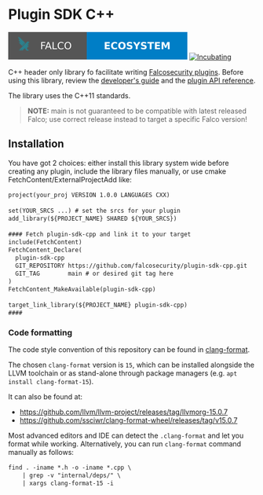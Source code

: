 # Plugin SDK C++

[![Falco Ecosystem Repository](https://github.com/falcosecurity/evolution/blob/main/repos/badges/falco-ecosystem-blue.svg)](https://github.com/falcosecurity/evolution/blob/main/REPOSITORIES.md#ecosystem-scope) [![Incubating](https://img.shields.io/badge/status-incubating-orange?style=for-the-badge)](https://github.com/falcosecurity/evolution/blob/main/REPOSITORIES.md#incubating)

C++ header only library fo facilitate writing [Falcosecurity plugins](https://falco.org/docs/plugins/). Before using this library, review the [developer's guide](https://falco.org/docs/plugins/developers_guide/) and the [plugin API reference](https://falco.org/docs/plugins/plugin-api-reference/).

The library uses the C++11 standards.

> __NOTE:__ main is not guaranteed to be compatible with latest released Falco; use correct release instead to target a specific Falco version!

## Installation

You have got 2 choices: either install this library system wide before creating any plugin, include the library files manually, or use cmake FetchContent/ExternalProjectAdd like:

```
project(your_proj VERSION 1.0.0 LANGUAGES CXX)

set(YOUR_SRCS ...) # set the srcs for your plugin
add_library(${PROJECT_NAME} SHARED ${YOUR_SRCS})

#### Fetch plugin-sdk-cpp and link it to your target
include(FetchContent)
FetchContent_Declare(
  plugin-sdk-cpp
  GIT_REPOSITORY https://github.com/falcosecurity/plugin-sdk-cpp.git
  GIT_TAG        main # or desired git tag here
)
FetchContent_MakeAvailable(plugin-sdk-cpp)

target_link_library(${PROJECT_NAME} plugin-sdk-cpp)
####
```

### Code formatting

The code style convention of this repository can be found in [clang-format](https://clang.llvm.org/docs/ClangFormat.html).

The chosen `clang-format` version is `15`, which can be installed alongside the LLVM toolchain or as stand-alone through package managers (e.g. `apt install clang-format-15`).

It can also be found at:
- https://github.com/llvm/llvm-project/releases/tag/llvmorg-15.0.7
- https://github.com/ssciwr/clang-format-wheel/releases/tag/v15.0.7

Most advanced editors and IDE can detect the `.clang-format` and let you format while working. Alternatively, you can run `clang-format` command manually as follows:

```
find . -iname *.h -o -iname *.cpp \
    | grep -v "internal/deps/" \
    | xargs clang-format-15 -i
```


